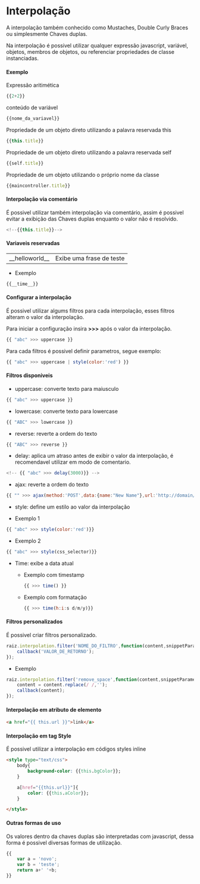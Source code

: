 


# Interpolação
A interpolação também conhecido como Mustaches, Double Curly Braces ou simplesmente Chaves duplas.

Na interpolação é possivel utilizar qualquer expressão javascript, variável, objetos, membros de objetos, ou referenciar propriedades de classe instanciadas.

#### Exemplo

Expressão aritimética

```javascript
{{2+2}}
```

conteúdo de variável

```javascript
{{nome_da_variavel}}
```

Propriedade de um objeto direto utilizando a palavra reservada this

```javascript
{{this.title}}
```
Propriedade de um objeto direto utilizando a palavra reservada self

```javascript
{{self.title}}
```
Propriedade de um objeto utilizando o próprio nome da classe

```javascript
{{maincontroller.title}}
```

#### Interpolação via comentário
É possivel utilizar também interpolação via comentário, assim é possivel evitar a exibição das Chaves duplas enquanto o valor não é resolvido.

```javascript
<!--{{this.title}}-->
```

#### Variaveis reservadas

|||
|-|-|
|\_\_helloworld\_\_|	Exibe uma frase de teste|


- Exemplo

```javascript
{{__time__}}
```

#### Configurar a interpolação
É possivel utilizar algums filtros para cada interpolação, esses filtros alteram o valor da interpolação.

Para iniciar a configuração insira **>>>** após o valor da interpolação.

```javascript
{{ "abc" >>> uppercase }}
```

Para cada filtros é possivel definir parametros, segue exemplo:

```javascript
{{ "abc" >>> uppercase | style(color:'red') }}
```

#### Filtros disponiveis

- uppercase: converte texto para maiusculo	

```javascript
{{ "abc" >>> uppercase }}
```

- lowercase: converte texto para lowercase	

```javascript
{{ "ABC" >>> lowercase }}
```

- reverse: reverte a ordem do texto

```javascript
{{ "ABC" >>> reverse }}
```


- delay: aplica um atraso antes de exibir o valor da interpolação, é recomendavel utilizar em modo de comentario.

```javascript
<!-- {{ "abc" >>> delay(3000)}} -->
```

- ajax: reverte a ordem do texto

```javascript
{{ "" >>> ajax(method:'POST',data:{name:"New Name"},url:'http://domain/route')|stop}}
```

- style: define um estilo ao valor da interpolação

- Exemplo 1
```javascript
{{ "abc" >>> style(color:'red')}}
```

- Exemplo 2
```javascript
{{ "abc" >>> style(css_selector)}}
```

- Time: exibe a data atual

	- Exemplo com timestamp
	
		```javascript
		{{ >>> time() }}
		```

	- Exemplo com formatação
	
		```javascript
		{{ >>> time(h:i:s d/m/y)}}
		```

#### Filtros personalizados
É possivel criar filtros personalizado.

```javascript
raiz.interpolation.filter('NOME_DO_FILTRO',function(content,snippetParameters,callback){
    callback('VALOR_DE_RETORNO');
});	
```

- Exemplo

```javascript
raiz.interpolation.filter('remove_space',function(content,snippetParameters,callback){   
    content = content.replace(/ /,'');
    callback(content);
});	
```


#### Interpolação em atributo de elemento

```html
<a href="{{ this.url }}">link</a>
```

#### Interpolação em tag Style
É possivel utilizar a interpolação em códigos styles inline

```html
<style type="text/css">
    body{
        background-color: {{this.bgColor}};
    }

    a[href="{{this.url}}"]{
        color: {{this.aColor}};
    }

</style>
```

#### Outras formas de uso
Os valores dentro da chaves duplas são interpretadas com javascript, dessa forma é possivel diversas formas de utilização.

```javascript
{{
    var a = 'novo';
    var b = 'teste';
    return a+' '+b;
}}
```
